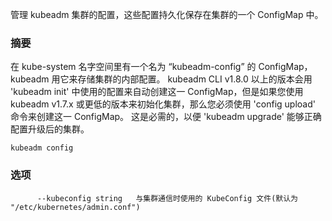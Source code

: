 
管理 kubeadm 集群的配置，这些配置持久化保存在集群的一个 ConfigMap 中。


### 摘要




在 kube-system 名字空间里有一个名为 “kubeadm-config” 的 ConfigMap，kubeadm 用它来存储集群的内部配置。
kubeadm CLI v1.8.0 以上的版本会用 'kubeadm init' 中使用的配置来自动创建这一 ConfigMap，但是如果您使用
kubeadm v1.7.x 或更低的版本来初始化集群，那么您必须使用 'config upload' 命令来创建这一 ConfigMap。
这是必需的，以便 'kubeadm upgrade' 能够正确配置升级后的集群。


```
kubeadm config
```


### 选项

```
      --kubeconfig string   与集群通信时使用的 KubeConfig 文件(默认为 "/etc/kubernetes/admin.conf")
```


